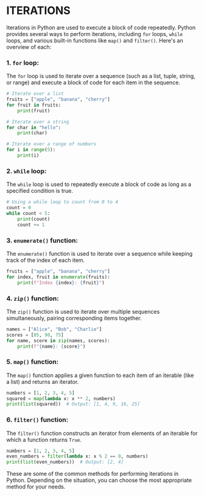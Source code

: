 
# ITERATIONS

Iterations in Python are used to execute a block of code repeatedly. Python provides several ways to perform iterations, including `for` loops, `while` loops, and various built-in functions like `map()` and `filter()`. Here's an overview of each:

### 1. `for` loop:

The `for` loop is used to iterate over a sequence (such as a list, tuple, string, or range) and execute a block of code for each item in the sequence.

```python
# Iterate over a list
fruits = ["apple", "banana", "cherry"]
for fruit in fruits:
    print(fruit)

# Iterate over a string
for char in "hello":
    print(char)

# Iterate over a range of numbers
for i in range(5):
    print(i)

```

### 2. `while` loop:

The `while` loop is used to repeatedly execute a block of code as long as a specified condition is true.

```python
# Using a while loop to count from 0 to 4
count = 0
while count < 5:
    print(count)
    count += 1

```

### 3. `enumerate()` function:

The `enumerate()` function is used to iterate over a sequence while keeping track of the index of each item.

```python
fruits = ["apple", "banana", "cherry"]
for index, fruit in enumerate(fruits):
    print(f"Index {index}: {fruit}")

```

### 4. `zip()` function:

The `zip()` function is used to iterate over multiple sequences simultaneously, pairing corresponding items together.

```python
names = ["Alice", "Bob", "Charlie"]
scores = [85, 90, 75]
for name, score in zip(names, scores):
    print(f"{name}: {score}")

```

### 5. `map()` function:

The `map()` function applies a given function to each item of an iterable (like a list) and returns an iterator.

```python
numbers = [1, 2, 3, 4, 5]
squared = map(lambda x: x ** 2, numbers)
print(list(squared))  # Output: [1, 4, 9, 16, 25]

```

### 6. `filter()` function:

The `filter()` function constructs an iterator from elements of an iterable for which a function returns `True`.

```python
numbers = [1, 2, 3, 4, 5]
even_numbers = filter(lambda x: x % 2 == 0, numbers)
print(list(even_numbers))  # Output: [2, 4]

```

These are some of the common methods for performing iterations in Python. Depending on the situation, you can choose the most appropriate method for your needs.
